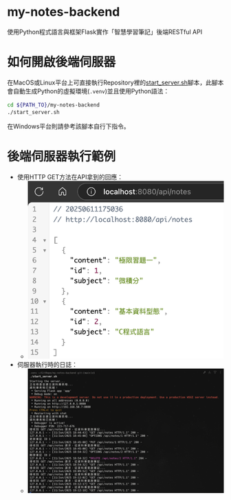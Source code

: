 # my-notes-backend
使用Python程式語言與框架Flask實作「智慧學習筆記」後端RESTful API

# 如何開啟後端伺服器
在MacOS或Linux平台上可直接執行Repository裡的[start_server.sh](/start_server.sh)腳本，此腳本會自動生成Python的虛擬環境(`.venv`)並且使用Python語法：
```bash
cd ${PATH_TO}/my-notes-backend
./start_server.sh
```
在Windows平台則請參考該腳本自行下指令。

# 後端伺服器執行範例
- 使用HTTP GET方法在API拿到的回應：
    - ![API example](/screenshots/api_example.png)
- 伺服器執行時的日誌：
    - ![Server log](/screenshots/server_log.png)

